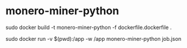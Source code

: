 # monero-miner-python
sudo docker build -t monero-miner-python -f dockerfile.dockerfile .

sudo docker run -v $(pwd):/app -w /app monero-miner-python job.json

